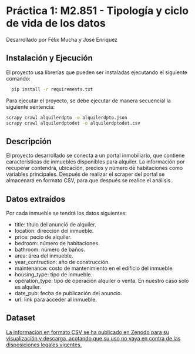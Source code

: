 # Práctica 1: M2.851 - Tipología y ciclo de vida de los datos

Desarrollado por Félix Mucha y José Enriquez


## Instalación y Ejecución

El proyecto usa librerías que pueden ser instaladas ejecutando el siguiente comando:

```bash
  pip install -r requirements.txt
```
Para ejecutar el proyecto, se debe ejecutar de manera secuencial la siguiente sentencia:

```bash
scrapy crawl alquilerdpto -o alquilerdpto.json
scrapy crawl alquilerdptodet -o alquilerdptodet.csv
```


## Descripción

El proyecto desarrollado se conecta a un portal inmobiliario, que contiene características de inmuebles disponibles para alquiler. La información por recuperar contendrá, ubicación, precios y número de habitaciones como variables principales. Después de realizar el scraper del portal se almacenará en formato CSV, para que después se realice el análisis.



## Datos extraídos
Por cada inmueble se tendrá los datos siguientes:
- title: título del anunció de alquiler.
- location: dirección del inmueble.
- price: pecio de alquiler.
- bedroom: número de habitaciones.
- bathroom: número de baños.
- area: área del inmueble.
- year_contruction: año de construcción.
- maintenance: costo de mantenimiento en el edificio del inmueble.
- housing_type: tipo de inmueble.
- operation_type: tipo de operación alquiler o venta. En nuestro caso solo es alquiler.
- date_pub: fecha de publicación del anuncio.
- url: link para acceder al inmueble.


## Dataset

[La información en formato CSV se ha publicado en Zenodo para su visualización y descarga, acotando que su uso no vaya en contra de las disposiciones legales vigentes.](https://doi.org/10.5281/zenodo.7846211)

